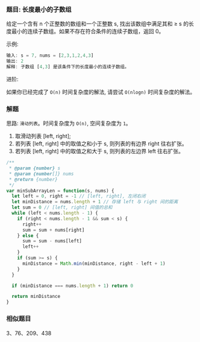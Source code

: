 ### 题目: 长度最小的子数组

给定一个含有 n 个正整数的数组和一个正整数 s, 找出该数组中满足其和 ≥ s 的长度最小的连续子数组。如果不存在符合条件的连续子数组，返回 0。

示例: 

```js
输入: s = 7, nums = [2,3,1,2,4,3]
输出: 2
解释: 子数组 [4,3] 是该条件下的长度最小的连续子数组。
```

进阶:

如果你已经完成了 `O(n)` 时间复杂度的解法, 请尝试 `O(nlogn)` 时间复杂度的解法。

### 解题

思路: `滑动列表`。时间复杂度为 `O(n)`, 空间复杂度为 `1`。

1. 取滑动列表 [left, right];
2. 若列表 [left, right] 中的取值之和小于 s, 则列表的有边界 right 往右扩张。
3. 若列表 [left, right] 中的取值之和大于 s, 则列表的左边界 left 往右扩张。

```js
/**
 * @param {number} s
 * @param {number[]} nums
 * @return {number}
 */
var minSubArrayLen = function(s, nums) {
  let left = 0, right = -1 // [left, right], 左闭右闭
  let minDistance = nums.length + 1 // 存储 left 与 right 间的距离
  let sum = 0 // [left, right] 间值的总和
  while (left < nums.length - 1) {
    if (right < nums.length - 1 && sum < s) {
      right++
      sum = sum + nums[right]
    } else {
      sum = sum - nums[left]
      left++
    }
    if (sum >= s) {
      minDistance = Math.min(minDistance, right - left + 1)
    }
  }

  if (minDistance === nums.length + 1) return 0

  return minDistance
}
```

### 相似题目

3、76、209、438